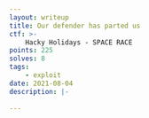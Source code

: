```yaml
---
layout: writeup
title: Our defender has parted us
ctf: >-
    Hacky Holidays - SPACE RACE
points: 225
solves: 8
tags: 
    - exploit
date: 2021-08-04
description: |-
    
---
```

